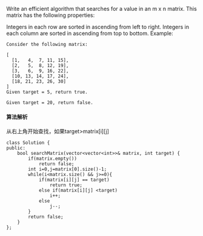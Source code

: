 Write an efficient algorithm that searches for a value in an m x n matrix. This matrix has the following properties:

Integers in each row are sorted in ascending from left to right.
Integers in each column are sorted in ascending from top to bottom.
Example:
```
Consider the following matrix:

[
  [1,   4,  7, 11, 15],
  [2,   5,  8, 12, 19],
  [3,   6,  9, 16, 22],
  [10, 13, 14, 17, 24],
  [18, 21, 23, 26, 30]
]
Given target = 5, return true.

Given target = 20, return false.
```
#### 算法解析
从右上角开始查找，如果target>matrix[i][j]
```
class Solution {
public:
    bool searchMatrix(vector<vector<int>>& matrix, int target) {
        if(matrix.empty())
            return false;
        int i=0,j=matrix[0].size()-1;
        while(i<matrix.size() && j>=0){
            if(matrix[i][j] == target)
                return true;
            else if(matrix[i][j] <target)
                i++;
            else
                j--;
        }
        return false;
    }
};
```
